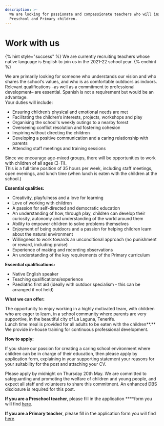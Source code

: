 ```yaml
---
description: >-
  We are looking for passionate and compassionate teachers who will inspire our
  Preschool and Primary children.
---
```


# Work with us

{% hint style="success" %}
We are currently recruiting teachers whose native language is English to join us in the 2021-22 school year.
{% endhint %}

We are primarily looking for someone who understands our vision and who shares the school's values, and who is as comfortable outdoors as indoors. Relevant qualifications –as well as a commitment to professional development– are essential. Spanish is not a requirement but would be an advantage.  
Your duties will include:

* Ensuring children’s physical and emotional needs are met
* Facilitating the children’s interests, projects, workshops and play
* Organising the school's weekly outings to a nearby forest
* Overseeing conflict resolution and fostering cohesion
* Inspiring without directing the children
* Developing a positive communication and a caring relationship with parents
* Attending staff meetings and training sessions

  
Since we encourage age-mixed groups, there will be opportunities to work with children of all ages \(3-11\).   
This is a full time position of 35 hours per week, including staff meetings, open evenings, and lunch time \(when lunch is eaten with the children at the school.\)  
  
**Essential qualities:** 

* Creativity, playfulness and a love for learning
* Love of working with children
* A passion for self-directed and democratic education
* An understanding of how, through play, children can develop their curiosity, autonomy and understanding of the world around them
* Ability to empower children to solve problems themselves
* Enjoyment of being outdoors and a passion for helping children learn about the natural environment
* Willingness to work towards an unconditional approach \(no punishment or reward, including praise\)
* Experience of making and recording observations
* An understanding of the key requirements of the Primary curriculum

  
**Essential qualifications:**

* Native English speaker 
* Teaching qualifications/experience
* Paediatric first aid \(ideally with outdoor specialism - this can be arranged if not held\)

  
  
**What we can offer:**

The opportunity to enjoy working in a highly motivated team, with children who are eager to learn, in a school community where parents are very supportive, in the beautiful city of La Laguna, Tenerife.  
Lunch time meal is provided for all adults to be eaten with the children**.** We provide in-house training for continuous professional development.  


  
**How to apply:**

If you share our passion for creating a caring school environment where children can be in charge of their education, then please apply by application form, explaining in your supporting statement your reasons for your suitability for the post and attaching your CV.

Please apply by midnight on Thursday 20th May. We are committed to safeguarding and promoting the welfare of children and young people, and expect all staff and volunteers to share this commitment.  An enhanced DBS disclosure is required for this post.

**If you are a Preschool teacher**, please fill in the application ****form you will find [here](https://forms.gle/KjoT4ne8myfZ5SQX7).

**If you are a Primary teacher**, please fill in the application form you will find [here](https://docs.google.com/forms/d/e/1FAIpQLSfKnnBGeyL5dGEl68QXMB-VVM0Oo44zEgOVXra7EoKKHkvQxw/viewform). 



